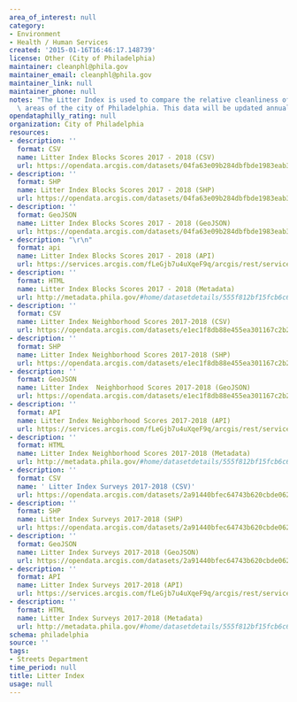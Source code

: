```yaml
---
area_of_interest: null
category:
- Environment
- Health / Human Services
created: '2015-01-16T16:46:17.148739'
license: Other (City of Philadelphia)
maintainer: cleanphl@phila.gov
maintainer_email: cleanphl@phila.gov
maintainer_link: null
maintainer_phone: null
notes: "The Litter Index is used to compare the relative cleanliness of different\
  \ areas of the city of Philadelphia. This data will be updated annually."
opendataphilly_rating: null
organization: City of Philadelphia
resources:
- description: ''
  format: CSV
  name: Litter Index Blocks Scores 2017 - 2018 (CSV)
  url: https://opendata.arcgis.com/datasets/04fa63e09b284dbfbde1983eab367319_0.csv
- description: ''
  format: SHP
  name: Litter Index Blocks Scores 2017 - 2018 (SHP)
  url: https://opendata.arcgis.com/datasets/04fa63e09b284dbfbde1983eab367319_0.zip
- description: ''
  format: GeoJSON
  name: Litter Index Blocks Scores 2017 - 2018 (GeoJSON)
  url: https://opendata.arcgis.com/datasets/04fa63e09b284dbfbde1983eab367319_0.geojson
- description: "\r\n"
  format: api
  name: Litter Index Blocks Scores 2017 - 2018 (API)
  url: https://services.arcgis.com/fLeGjb7u4uXqeF9q/arcgis/rest/services/Litter_Index_Blocks/FeatureServer/0/query?outFields=*&where=1%3D1
- description: ''
  format: HTML
  name: Litter Index Blocks Scores 2017 - 2018 (Metadata)
  url: http://metadata.phila.gov/#home/datasetdetails/555f812bf15fcb6c6ed44110/representationdetails/5d0d300ef71c9f000a28758e
- description: ''
  format: CSV
  name: Litter Index Neighborhood Scores 2017-2018 (CSV)
  url: https://opendata.arcgis.com/datasets/e1ec1f8db88e455ea301167c2b20d081_0.csv
- description: ''
  format: SHP
  name: Litter Index Neighborhood Scores 2017-2018 (SHP)
  url: https://opendata.arcgis.com/datasets/e1ec1f8db88e455ea301167c2b20d081_0.zip
- description: ''
  format: GeoJSON
  name: Litter Index  Neighborhood Scores 2017-2018 (GeoJSON)
  url: https://opendata.arcgis.com/datasets/e1ec1f8db88e455ea301167c2b20d081_0.geojson
- description: ''
  format: API
  name: Litter Index Neighborhood Scores 2017-2018 (API)
  url: https://services.arcgis.com/fLeGjb7u4uXqeF9q/arcgis/rest/services/Litter_Index_Neighborhoods/FeatureServer/0/query?outFields=*&where=1%3D1
- description: ''
  format: HTML
  name: Litter Index Neighborhood Scores 2017-2018 (Metadata)
  url: http://metadata.phila.gov/#home/datasetdetails/555f812bf15fcb6c6ed44110/representationdetails/5d0d317b1044e4000af17638
- description: ''
  format: CSV
  name: ' Litter Index Surveys 2017-2018 (CSV)'
  url: https://opendata.arcgis.com/datasets/2a91440bfec64743b620cbde062817b0_0.csv
- description: ''
  format: SHP
  name: Litter Index Surveys 2017-2018 (SHP)
  url: https://opendata.arcgis.com/datasets/2a91440bfec64743b620cbde062817b0_0.zip
- description: ''
  format: GeoJSON
  name: Litter Index Surveys 2017-2018 (GeoJSON)
  url: https://opendata.arcgis.com/datasets/2a91440bfec64743b620cbde062817b0_0.geojson
- description: ''
  format: API
  name: Litter Index Surveys 2017-2018 (API)
  url: https://services.arcgis.com/fLeGjb7u4uXqeF9q/arcgis/rest/services/Litter_Index_Surveys/FeatureServer/0/query?outFields=*&where=1%3D1
- description: ''
  format: HTML
  name: Litter Index Surveys 2017-2018 (Metadata)
  url: http://metadata.phila.gov/#home/datasetdetails/555f812bf15fcb6c6ed44110/representationdetails/5d0d32e0656a70000b75f3a0
schema: philadelphia
source: ''
tags:
- Streets Department
time_period: null
title: Litter Index
usage: null
---
```

